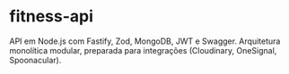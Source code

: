 # fitness-api
API em Node.js com Fastify, Zod, MongoDB, JWT e Swagger.   Arquitetura monolítica modular, preparada para integrações (Cloudinary, OneSignal, Spoonacular).
